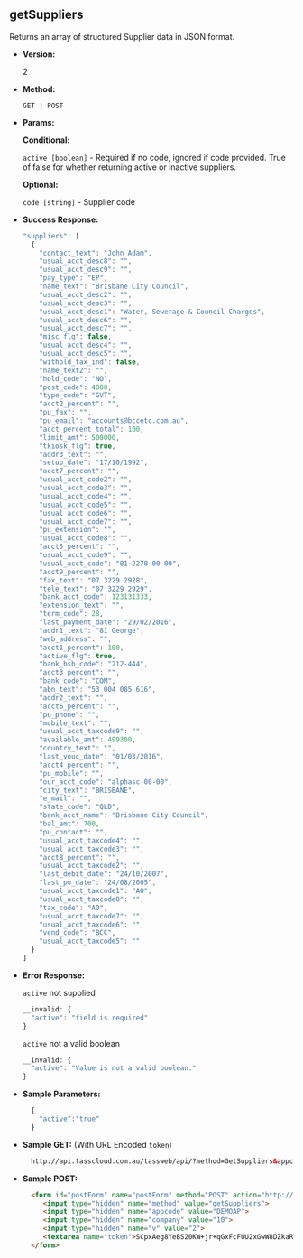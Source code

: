 **getSuppliers**
----
  Returns an array of structured Supplier data in JSON format.

* **Version:**

  2

* **Method:**

  `GET | POST`
  
*  **Params:**

   **Conditional:**
 
   `active [boolean]` - Required if no code, ignored if code provided. 
                        True of false for whether returning active or inactive suppliers.
   
   **Optional:**
   
   `code [string]` - Supplier code

* **Success Response:**

    ```javascript
    "suppliers": [
      {
        "contact_text": "John Adam",
        "usual_acct_desc8": "",
        "usual_acct_desc9": "",
        "pay_type": "EP",
        "name_text": "Brisbane City Council",
        "usual_acct_desc2": "",
        "usual_acct_desc3": "",
        "usual_acct_desc1": "Water, Sewerage & Council Charges",
        "usual_acct_desc6": "",
        "usual_acct_desc7": "",
        "misc_flg": false,
        "usual_acct_desc4": "",
        "usual_acct_desc5": "",
        "withold_tax_ind": false,
        "name_text2": "",
        "hold_code": "NO",
        "post_code": 4000,
        "type_code": "GVT",
        "acct2_percent": "",
        "pu_fax": "",
        "pu_email": "accounts@bccetc.com.au",
        "acct_percent_total": 100,
        "limit_amt": 500000,
        "tkiosk_flg": true,
        "addr3_text": "",
        "setup_date": "17/10/1992",
        "acct7_percent": "",
        "usual_acct_code2": "",
        "usual_acct_code3": "",
        "usual_acct_code4": "",
        "usual_acct_code5": "",
        "usual_acct_code6": "",
        "usual_acct_code7": "",
        "pu_extension": "",
        "usual_acct_code8": "",
        "acct5_percent": "",
        "usual_acct_code9": "",
        "usual_acct_code": "01-2270-00-00",
        "acct9_percent": "",
        "fax_text": "07 3229 2928",
        "tele_text": "07 3229 2929",
        "bank_acct_code": 123131333,
        "extension_text": "",
        "term_code": 28,
        "last_payment_date": "29/02/2016",
        "addr1_text": "81 George",
        "web_address": "",
        "acct1_percent": 100,
        "active_flg": true,
        "bank_bsb_code": "212-444",
        "acct3_percent": "",
        "bank_code": "COM",
        "abn_text": "53 004 085 616",
        "addr2_text": "",
        "acct6_percent": "",
        "pu_phone": "",
        "mobile_text": "",
        "usual_acct_taxcode9": "",
        "available_amt": 499300,
        "country_text": "",
        "last_vouc_date": "01/03/2016",
        "acct4_percent": "",
        "pu_mobile": "",
        "our_acct_code": "alphasc-00-00",
        "city_text": "BRISBANE",
        "e_mail": "",
        "state_code": "QLD",
        "bank_acct_name": "Brisbane City Council",
        "bal_amt": 700,
        "pu_contact": "",
        "usual_acct_taxcode4": "",
        "usual_acct_taxcode3": "",
        "acct8_percent": "",
        "usual_acct_taxcode2": "",
        "last_debit_date": "24/10/2007",
        "last_po_date": "24/08/2005",
        "usual_acct_taxcode1": "AO",
        "usual_acct_taxcode8": "",
        "tax_code": "AO",
        "usual_acct_taxcode7": "",
        "usual_acct_taxcode6": "",
        "vend_code": "BCC",
        "usual_acct_taxcode5": ""
      }
    ]
    ```
 
* **Error Response:**

    `active` not supplied
    ```javascript
    __invalid: {
      "active": "field is required"
    }
    ```
    
    `active` not a valid boolean
    ```javascript
    __invalid: {
      "active": "Value is not a valid boolean."
    }
    ```
    
* **Sample Parameters:**

  ```javascript
    { 
      "active":"true"
    }
  ```

* **Sample GET:** (With URL Encoded `token`)

  ```HTML
    http://api.tasscloud.com.au/tassweb/api/?method=GetSuppliers&appcode=DEMOAP&company=10&v=2&token=SCpxAeg8YeBS20KW%2Bjr%2BqGxFcFUU2xGwW8DZkaR21m4%3D
  ```
  
* **Sample POST:**

  ```HTML
    <form id="postForm" name="postForm" method="POST" action="http://api.tasscloud.com.au/api/">
       <input type="hidden" name="method" value="getSuppliers">
       <input type="hidden" name="appcode" value="DEMOAP">
       <input type="hidden" name="company" value="10">
       <input type="hidden" name="v" value="2">
       <textarea name="token">SCpxAeg8YeBS20KW+jr+qGxFcFUU2xGwW8DZkaR21m4=</textarea>
    </form>
  ```
